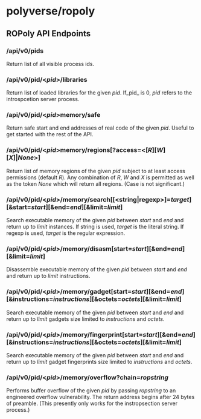 # polyverse/ropoly

## ROPoly API Endpoints

### /api/v0/pids
Return list of all visible process ids.

### /api/v0/pid/\<_pid_\>/libraries
Return list of loaded libraries for the given _pid_. If_pid_ is 0, _pid_ refers to the introspcetion server process.

### /api/v0/pid/\<_pid_\>memory/safe
Return safe start and end addresses of real code of the given _pid_. Useful to get started with the rest of the API.

### /api/v0/pid/\<_pid_\>memory/regions[?access=\<[_R_][_W_][_X_]|_None_\>]
Return list of memory regions of the given _pid_ subject to at least access permissions (default _R_). Any combination of _R_, _W_ and _X_ is permitted as well as the token _None_ which will return all regions. (Case is not significant.)

### /api/v0/pid/\<_pid_\>/memory/search[[\<string|regexp\>]=_target_][&start=_start_][&end=_end_][&limit=_limit_]
Search executable memory of the given _pid_ between _start_ and _end_ and return up to _limit_ instances. If string is used, _target_ is the literal string. If regexp is used, _target_ is the regular expression.

### /api/v0/pid/\<_pid_\>/memory/disasm[start=_start_][&end=_end_][&limit=_limit_]
Disassemble executable memory of the given _pid_ between _start_ and _end_ and return up to _limit_ instructions. 

### /api/v0/pid/\<_pid_\>/memory/gadget[start=_start_][&end=_end_][&instructions=_instructions_][&octets=_octets_][&limit=_limit_]
Search executable memory of the given _pid_ between _start_ and _end_ and return up to _limit_ gadgets size limited to _instructions_ and _octets_. 

### /api/v0/pid/\<_pid_\>/memory/fingerprint[start=_start_][&end=_end_][&instructions=_instructions_][&octets=_octets_][&limit=_limit_]
Search executable memory of the given _pid_ between _start_ and _end_ and return up to _limit_ gadget fingerprints size limited to _instructions_ and _octets_. 

### /api/v0/pid/\<_pid_\>/memory/overflow?chain=_ropstring_
Performs buffer overflow of the given _pid_ by passing _ropstring_ to an engineered overflow vulnerability. The return address begins after 24 bytes of preamble. (This presently only works for the instropsection server process.)

